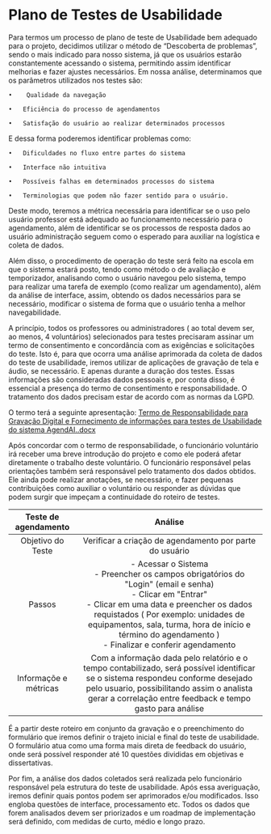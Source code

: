 # Plano de Testes de Usabilidade

   Para termos um processo de plano de teste de Usabilidade bem adequado para o projeto, decidimos utilizar o método de “Descoberta de problemas”, sendo o mais indicado para nosso sistema, já que os usuários estarão constantemente acessando o sistema, permitindo assim identificar melhorias e fazer ajustes necessários.
Em nossa análise, determinamos que os parâmetros utilizados nos testes são:

    •	 Qualidade da navegação

    •	Eficiência do processo de agendamentos 

    •	Satisfação do usuário ao realizar determinados processos 

   E dessa forma poderemos identificar problemas como: 

    •	Dificuldades no fluxo entre partes do sistema

    •	Interface não intuitiva

    •	Possíveis falhas em determinados processos do sistema

    •	Terminologias que podem não fazer sentido para o usuário.


   Deste modo, teremos a métrica necessária para identificar se o uso pelo usuário professor está adequado ao funcionamento necessário para o agendamento, além de identificar se os processos de resposta dados ao usuário administração seguem como o esperado para auxiliar na logística e coleta de dados.

   Além disso, o procedimento de operação do teste será feito na escola em que o sistema estará posto, tendo como método o de avaliação e temporizador, analisando como o usuário navegou pelo sistema, tempo para realizar uma tarefa de exemplo (como realizar um agendamento), além da análise de interface, assim, obtendo os dados necessários para se necessário, modificar o sistema de forma que o usuário tenha a melhor navegabilidade.
   
   A princípio, todos os professores ou administradores ( ao total devem ser, ao menos, 4 voluntários)  selecionados para testes precisaram assinar um termo de consentimento e concordância com as exigências e solicitações do teste. Isto é, para que ocorra uma análise aprimorada da coleta de dados do teste de usabilidade, iremos utilizar de aplicações de gravação de tela e áudio, se necessário. E apenas durante a duração dos testes. Essas informações são consideradas dados pessoais e, por conta disso, é essencial a presença do termo de consentimento e responsabilidade. O tratamento dos dados precisam estar de acordo com as normas da LGPD.

O termo terá a seguinte apresentação:
[Termo de Responsabilidade para Gravação Digital e Fornecimento de informações para testes de Usabilidade do sistema AgendAI..docx](https://github.com/ICEI-PUC-Minas-PMV-ADS/pmv-ads-2023-1-e2-proj-int-t3-pmv-ads-2023-1-e3-proj-int-t3-time2-agd/files/11186720/Termo.de.Responsabilidade.para.Gravacao.Digital.e.Fornecimento.de.informacoes.para.testes.de.Usabilidade.do.sistema.AgendAI.docx)
   
Após concordar com o termo de responsabilidade, o funcionário voluntário irá receber uma breve introdução do projeto e como ele poderá afetar diretamente o trabalho deste voluntário. O funcionário responsável pelas orientações também será responsável pelo tratamento dos dados obtidos. Ele ainda pode realizar anotações, se necessário, e fazer pequenas contribuições como auxiliar o voluntário ou responder as dúvidas que podem surgir que impeçam a continuidade do roteiro de testes. 
   
   
   | **Teste de agendamento** 	| **Análise** 	|
|:---:	|:---:	| 
| Objetivo do Teste | Verificar a criação de agendamento por parte do usuário  |
| Passos 	| - Acessar o Sistema <br> - Preencher os campos obrigatórios do "Login" (email e senha) <br> - Clicar em "Entrar" <br> - Clicar em uma data e preencher os dados requistados ( Por exemplo: unidades de equipamentos, sala, turma, hora de início e término do agendamento )  <br> - Finalizar e conferir agendamento|
| Informaçõe e métricas | Com a informação dada pelo relatório e o tempo contabilizado, será possível identificar se o sistema respondeu conforme desejado pelo usuario, possibilitando assim o analista gerar a  correlação entre feedback e tempo gasto para análise |


É a partir deste roteiro em conjunto da gravação e o preenchimento do formulário que iremos definir o trajeto inicial e final do teste de usabilidade. O formulário atua como uma forma mais direta de feedback do usuário, onde será possível responder até 10 questões divididas em objetivas e dissertativas. 

Por fim, a análise dos dados coletados será realizada pelo funcionário responsável pela estrutura do teste de usabilidade. Após essa averiguação, iremos definir quais pontos podem ser aprimorados e/ou modificados. Isso engloba questões de interface, processamento etc. Todos os dados que forem analisados devem ser priorizados e um roadmap de implementação será definido, com medidas de curto, médio e longo prazo.

